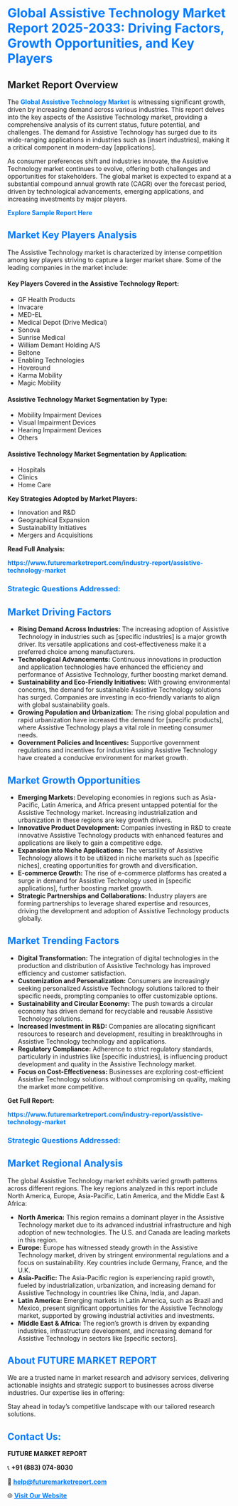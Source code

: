 <h1 style="color: #007BFF;">Global Assistive Technology Market Report 2025-2033: Driving Factors, Growth Opportunities, and Key Players</h1>

<section id="overview">
<h2>Market Report Overview</h2>
<p>The <a href="https://www.futuremarketreport.com/industry-report/assistive-technology-market" style="color: #007BFF; text-decoration: none;"><strong>Global Assistive Technology Market</strong></a> is witnessing significant growth, driven by increasing demand across various industries. This report delves into the key aspects of the Assistive Technology market, providing a comprehensive analysis of its current status, future potential, and challenges. The demand for Assistive Technology has surged due to its wide-ranging applications in industries such as [insert industries], making it a critical component in modern-day [applications].</p>
<p>As consumer preferences shift and industries innovate, the Assistive Technology market continues to evolve, offering both challenges and opportunities for stakeholders. The global market is expected to expand at a substantial compound annual growth rate (CAGR) over the forecast period, driven by technological advancements, emerging applications, and increasing investments by major players.</p>
</section>

<section id="overview">
<p><a href="https://www.futuremarketreport.com/request-sample/reportId=76972" style="color: #007BFF; text-decoration: none;"><strong>Explore Sample Report Here</strong></a></p>
</section>

<section id="key-players">
<h2 style="color: #007BFF;">Market Key Players Analysis</h2>
<p>The Assistive Technology market is characterized by intense competition among key players striving to capture a larger market share. Some of the leading companies in the market include:</p>
<h4>Key Players Covered in the Assistive Technology Report:</h4>
<ul><li>GF Health Products</li><li>Invacare</li><li>MED-EL</li><li>Medical Depot (Drive Medical)</li><li>Sonova</li><li>Sunrise Medical</li><li>William Demant Holding A/S</li><li>Beltone</li><li>Enabling Technologies</li><li>Hoveround</li><li>Karma Mobility</li><li>Magic Mobility</li></ul>
<h4>Assistive Technology Market Segmentation by Type:</h4>
<ul><li>Mobility Impairment Devices</li><li>Visual Impairment Devices</li><li>Hearing Impairment Devices</li><li>Others</li></ul>

<h4>Assistive Technology Market Segmentation by Application:</h4>
<ul><li>Hospitals</li><li>Clinics</li><li>Home Care</li></ul>
<p><strong>Key Strategies Adopted by Market Players:</strong></p>
<ul>
<li>Innovation and R&D</li>
<li>Geographical Expansion</li>
<li>Sustainability Initiatives</li>
<li>Mergers and Acquisitions</li>
</ul>
</section>

<section>
<p><strong>Read Full Analysis: </strong></p><a href="https://www.futuremarketreport.com/industry-report/assistive-technology-market" style="color: #007BFF; text-decoration: none;"><strong>https://www.futuremarketreport.com/industry-report/assistive-technology-market</strong></a>
<h3 style="color: #007BFF;">Strategic Questions Addressed:</h3>
</section>

<section id="driving-factors">
<h2 style="color: #007BFF;">Market Driving Factors</h2>
<ul>
<li><strong>Rising Demand Across Industries:</strong> The increasing adoption of Assistive Technology in industries such as [specific industries] is a major growth driver. Its versatile applications and cost-effectiveness make it a preferred choice among manufacturers.</li>
<li><strong>Technological Advancements:</strong> Continuous innovations in production and application technologies have enhanced the efficiency and performance of Assistive Technology, further boosting market demand.</li>
<li><strong>Sustainability and Eco-Friendly Initiatives:</strong> With growing environmental concerns, the demand for sustainable Assistive Technology solutions has surged. Companies are investing in eco-friendly variants to align with global sustainability goals.</li>
<li><strong>Growing Population and Urbanization:</strong> The rising global population and rapid urbanization have increased the demand for [specific products], where Assistive Technology plays a vital role in meeting consumer needs.</li>
<li><strong>Government Policies and Incentives:</strong> Supportive government regulations and incentives for industries using Assistive Technology have created a conducive environment for market growth.</li>
</ul>
</section>

<section id="growth-opportunities">
<h2 style="color: #007BFF;">Market Growth Opportunities</h2>
<ul>
<li><strong>Emerging Markets:</strong> Developing economies in regions such as Asia-Pacific, Latin America, and Africa present untapped potential for the Assistive Technology market. Increasing industrialization and urbanization in these regions are key growth drivers.</li>
<li><strong>Innovative Product Development:</strong> Companies investing in R&D to create innovative Assistive Technology products with enhanced features and applications are likely to gain a competitive edge.</li>
<li><strong>Expansion into Niche Applications:</strong> The versatility of Assistive Technology allows it to be utilized in niche markets such as [specific niches], creating opportunities for growth and diversification.</li>
<li><strong>E-commerce Growth:</strong> The rise of e-commerce platforms has created a surge in demand for Assistive Technology used in [specific applications], further boosting market growth.</li>
<li><strong>Strategic Partnerships and Collaborations:</strong> Industry players are forming partnerships to leverage shared expertise and resources, driving the development and adoption of Assistive Technology products globally.</li>
</ul>
</section>

<section id="trending-factors">
<h2 style="color: #007BFF;">Market Trending Factors</h2>
<ul>
<li><strong>Digital Transformation:</strong> The integration of digital technologies in the production and distribution of Assistive Technology has improved efficiency and customer satisfaction.</li>
<li><strong>Customization and Personalization:</strong> Consumers are increasingly seeking personalized Assistive Technology solutions tailored to their specific needs, prompting companies to offer customizable options.</li>
<li><strong>Sustainability and Circular Economy:</strong> The push towards a circular economy has driven demand for recyclable and reusable Assistive Technology solutions.</li>
<li><strong>Increased Investment in R&D:</strong> Companies are allocating significant resources to research and development, resulting in breakthroughs in Assistive Technology technology and applications.</li>
<li><strong>Regulatory Compliance:</strong> Adherence to strict regulatory standards, particularly in industries like [specific industries], is influencing product development and quality in the Assistive Technology market.</li>
<li><strong>Focus on Cost-Effectiveness:</strong> Businesses are exploring cost-efficient Assistive Technology solutions without compromising on quality, making the market more competitive.</li>
</ul>
</section>

<section>
<p><strong>Get Full Report: </strong></p><a href="https://www.futuremarketreport.com/industry-report/assistive-technology-market" style="color: #007BFF; text-decoration: none;"><strong>https://www.futuremarketreport.com/industry-report/assistive-technology-market</strong></a>
<h3 style="color: #007BFF;">Strategic Questions Addressed:</h3>
</section>


<section id="regional-analysis">
<h2 style="color: #007BFF;">Market Regional Analysis</h2>
<p>The global Assistive Technology market exhibits varied growth patterns across different regions. The key regions analyzed in this report include North America, Europe, Asia-Pacific, Latin America, and the Middle East & Africa:</p>
<ul>
<li><strong>North America:</strong> This region remains a dominant player in the Assistive Technology market due to its advanced industrial infrastructure and high adoption of new technologies. The U.S. and Canada are leading markets in this region.</li>
<li><strong>Europe:</strong> Europe has witnessed steady growth in the Assistive Technology market, driven by stringent environmental regulations and a focus on sustainability. Key countries include Germany, France, and the U.K.</li>
<li><strong>Asia-Pacific:</strong> The Asia-Pacific region is experiencing rapid growth, fueled by industrialization, urbanization, and increasing demand for Assistive Technology in countries like China, India, and Japan.</li>
<li><strong>Latin America:</strong> Emerging markets in Latin America, such as Brazil and Mexico, present significant opportunities for the Assistive Technology market, supported by growing industrial activities and investments.</li>
<li><strong>Middle East & Africa:</strong> The region’s growth is driven by expanding industries, infrastructure development, and increasing demand for Assistive Technology in sectors like [specific sectors].</li>
</ul>
</section>

<footer>
<h2 style="color: #007BFF;">About FUTURE MARKET REPORT</h2>
<p>We are a trusted name in market research and advisory services, delivering actionable insights and strategic support to businesses across diverse industries. Our expertise lies in offering:</p>

<p>Stay ahead in today’s competitive landscape with our tailored research solutions.</p>

<h2 style="color: #007BFF;">Contact Us:</h2>
<p><strong>FUTURE MARKET REPORT</strong></p>
<p>📞 <strong>+91 (883) 074-8030</strong></p>
<p>📧 <strong><a href="mailto:help@futuremarketreport.com" style="color: #007BFF;">help@futuremarketreport.com</a></strong></p>
<p>🌐 <strong><a href="https://www.futuremarketreport.com/" style="color: #007BFF;">Visit Our Website</a></strong></p>
</footer>